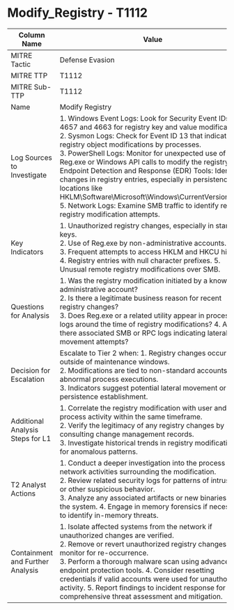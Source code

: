 # Modify_Registry - T1112

| Column Name | Value |
|-------------|-------|
| MITRE Tactic | Defense Evasion |
| MITRE TTP | T1112 |
| MITRE Sub-TTP | T1112 |
| Name | Modify Registry |
| Log Sources to Investigate | 1. Windows Event Logs: Look for Security Event IDs 4657 and 4663 for registry key and value modifications.<br>2. Sysmon Logs: Check for Event ID 13 that indicates registry object modifications by processes.<br>3. PowerShell Logs: Monitor for unexpected use of Reg.exe or Windows API calls to modify the registry. 4. Endpoint Detection and Response (EDR) Tools: Identify changes in registry entries, especially in persistence locations like HKLM\Software\Microsoft\Windows\CurrentVersion\Run. 5. Network Logs: Examine SMB traffic to identify remote registry modification attempts. |
| Key Indicators | 1. Unauthorized registry changes, especially in startup keys.<br>2. Use of Reg.exe by non-administrative accounts.<br>3. Frequent attempts to access HKLM and HKCU hives. 4. Registry entries with null character prefixes. 5. Unusual remote registry modifications over SMB. |
| Questions for Analysis | 1. Was the registry modification initiated by a known administrative account?<br>2. Is there a legitimate business reason for recent registry changes?<br>3. Does Reg.exe or a related utility appear in process logs around the time of registry modifications? 4. Are there associated SMB or RPC logs indicating lateral movement attempts? |
| Decision for Escalation | Escalate to Tier 2 when: 1. Registry changes occur outside of maintenance windows.<br>2. Modifications are tied to non-standard accounts or abnormal process executions.<br>3. Indicators suggest potential lateral movement or persistence establishment. |
| Additional Analysis Steps for L1 | 1. Correlate the registry modification with user and process activity within the same timeframe.<br>2. Verify the legitimacy of any registry changes by consulting change management records.<br>3. Investigate historical trends in registry modifications for anomalous patterns. |
| T2 Analyst Actions | 1. Conduct a deeper investigation into the process and network activities surrounding the modification.<br>2. Review related security logs for patterns of intrusion or other suspicious behavior.<br>3. Analyze any associated artifacts or new binaries on the system. 4. Engage in memory forensics if necessary to identify in-memory threats. |
| Containment and Further Analysis | 1. Isolate affected systems from the network if unauthorized changes are verified.<br>2. Remove or revert unauthorized registry changes and monitor for re-occurrence.<br>3. Perform a thorough malware scan using advanced endpoint protection tools. 4. Consider resetting credentials if valid accounts were used for unauthorized activity. 5. Report findings to incident response for comprehensive threat assessment and mitigation. |
